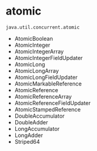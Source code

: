 # atomic

`java.util.concurrent.atomic`

- AtomicBoolean
- AtomicInteger
- AtomicIntegerArray
- AtomicIntegerFieldUpdater
- AtomicLong
- AtomicLongArray
- AtomicLongFieldUpdater
- AtomicMarkableReference
- AtomicReference
- AtomicReferenceArray
- AtomicReferenceFieldUpdater
- AtomicStampedReference
- DoubleAccumulator
- DoubleAdder
- LongAccumulator
- LongAdder
- Striped64